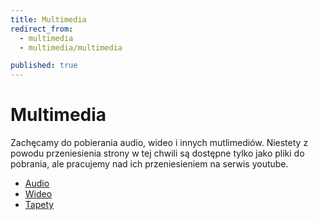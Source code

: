 ```yaml
---
title: Multimedia
redirect_from: 
  - multimedia
  - multimedia/multimedia

published: true
---
```




# Multimedia

Zachęcamy do pobierania audio, wideo i innych mutlimediów. Niestety z powodu przeniesienia strony w tej chwili są dostępne tylko jako pliki do pobrania, ale pracujemy nad ich przeniesieniem na serwis youtube.

- [Audio](/multimedia/audio)
- [Wideo](/multimedia/video)
- [Tapety](/multimedia/tapety)